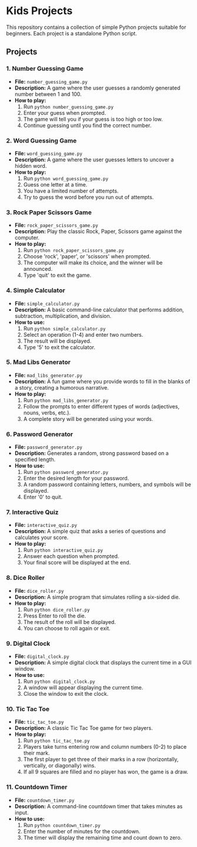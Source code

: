 # Kids Projects

This repository contains a collection of simple Python projects suitable for beginners. Each project is a standalone Python script.

## Projects

### 1. Number Guessing Game
- **File:** `number_guessing_game.py`
- **Description:** A game where the user guesses a randomly generated number between 1 and 100.
- **How to play:**
  1. Run `python number_guessing_game.py`
  2. Enter your guess when prompted.
  3. The game will tell you if your guess is too high or too low.
  4. Continue guessing until you find the correct number.

### 2. Word Guessing Game
- **File:** `word_guessing_game.py`
- **Description:** A game where the user guesses letters to uncover a hidden word.
- **How to play:**
  1. Run `python word_guessing_game.py`
  2. Guess one letter at a time.
  3. You have a limited number of attempts.
  4. Try to guess the word before you run out of attempts.

### 3. Rock Paper Scissors Game
- **File:** `rock_paper_scissors_game.py`
- **Description:** Play the classic Rock, Paper, Scissors game against the computer.
- **How to play:**
  1. Run `python rock_paper_scissors_game.py`
  2. Choose 'rock', 'paper', or 'scissors' when prompted.
  3. The computer will make its choice, and the winner will be announced.
  4. Type 'quit' to exit the game.

### 4. Simple Calculator
- **File:** `simple_calculator.py`
- **Description:** A basic command-line calculator that performs addition, subtraction, multiplication, and division.
- **How to use:**
  1. Run `python simple_calculator.py`
  2. Select an operation (1-4) and enter two numbers.
  3. The result will be displayed.
  4. Type '5' to exit the calculator.

### 5. Mad Libs Generator
- **File:** `mad_libs_generator.py`
- **Description:** A fun game where you provide words to fill in the blanks of a story, creating a humorous narrative.
- **How to play:**
  1. Run `python mad_libs_generator.py`
  2. Follow the prompts to enter different types of words (adjectives, nouns, verbs, etc.).
  3. A complete story will be generated using your words.

### 6. Password Generator
- **File:** `password_generator.py`
- **Description:** Generates a random, strong password based on a specified length.
- **How to use:**
  1. Run `python password_generator.py`
  2. Enter the desired length for your password.
  3. A random password containing letters, numbers, and symbols will be displayed.
  4. Enter '0' to quit.

### 7. Interactive Quiz
- **File:** `interactive_quiz.py`
- **Description:** A simple quiz that asks a series of questions and calculates your score.
- **How to play:**
  1. Run `python interactive_quiz.py`
  2. Answer each question when prompted.
  3. Your final score will be displayed at the end.

### 8. Dice Roller
- **File:** `dice_roller.py`
- **Description:** A simple program that simulates rolling a six-sided die.
- **How to play:**
  1. Run `python dice_roller.py`
  2. Press Enter to roll the die.
  3. The result of the roll will be displayed.
  4. You can choose to roll again or exit.

### 9. Digital Clock
- **File:** `digital_clock.py`
- **Description:** A simple digital clock that displays the current time in a GUI window.
- **How to use:**
  1. Run `python digital_clock.py`
  2. A window will appear displaying the current time.
  3. Close the window to exit the clock.

### 10. Tic Tac Toe
- **File:** `tic_tac_toe.py`
- **Description:** A classic Tic Tac Toe game for two players.
- **How to play:**
  1. Run `python tic_tac_toe.py`
  2. Players take turns entering row and column numbers (0-2) to place their mark.
  3. The first player to get three of their marks in a row (horizontally, vertically, or diagonally) wins.
  4. If all 9 squares are filled and no player has won, the game is a draw.

### 11. Countdown Timer
- **File:** `countdown_timer.py`
- **Description:** A command-line countdown timer that takes minutes as input.
- **How to use:**
  1. Run `python countdown_timer.py`
  2. Enter the number of minutes for the countdown.
  3. The timer will display the remaining time and count down to zero.

